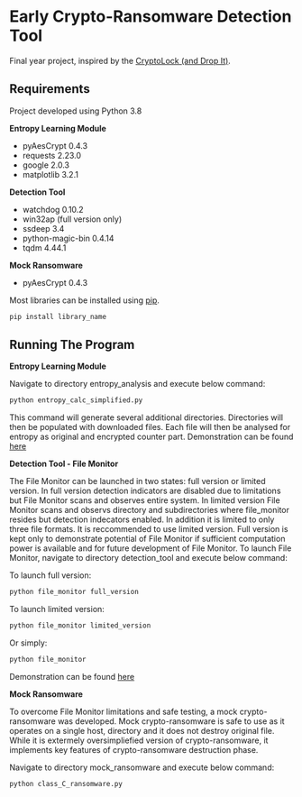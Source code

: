 # Early Crypto-Ransomware Detection Tool

Final year project, inspired by the [CryptoLock (and Drop It)](https://ieeexplore.ieee.org/document/7536529).

## Requirements
Project developed using Python 3.8

**Entropy Learning Module**
- pyAesCrypt 0.4.3
- requests 2.23.0
- google 2.0.3
- matplotlib 3.2.1

**Detection Tool**
- watchdog 0.10.2
- win32ap (full version only)
- ssdeep 3.4
- python-magic-bin 0.4.14
- tqdm 4.44.1

**Mock Ransomware**
- pyAesCrypt 0.4.3

Most libraries can be installed using [pip](https://pip.pypa.io/en/stable/reference/pip_install/).

```bash
pip install library_name
```

## Running The Program
**Entropy Learning Module**

Navigate to directory entropy_analysis and execute below command:

```bash
python entropy_calc_simplified.py
```

This command will generate several additional directories. Directories will then be populated with downloaded files. Each file will then be analysed for entropy as original and encrypted counter part. Demonstration can be found [here](https://youtu.be/pTnWUTjtWlI)

**Detection Tool - File Monitor**

The File Monitor can be launched in two states: full version or limited version. In full version detection indicators are disabled due to limitations but File Monitor scans and observes entire system. In limited version File Monitor scans and observs directory and subdirectories where file_monitor resides but detection indecators enabled. In addition it is limited to only three file formats. It is reccommended to use limited version. Full version is kept only to demonstrate potential of File Monitor if sufficient computation power is available and for future development of File Monitor. To launch File Monitor,  navigate to directory detection_tool and execute below command:

To launch full version:
```bash
python file_monitor full_version
```
To launch limited version:
```bash
python file_monitor limited_version
```
Or simply:
```bash
python file_monitor
```

Demonstration can be found [here](https://youtu.be/OK1E6RuHvyU)

**Mock Ransomware**

To overcome File Monitor limitations and safe testing, a mock crypto-ransomware was developed. Mock crypto-ransomware is safe to use as it operates on a single host, directory and it does not destroy original file. While it is extermely oversimpliefied version of crypto-ransomware, it implements key features of crypto-ransomware destruction phase.


Navigate to directory mock_ransomware and execute below command:

```bash
python class_C_ransomware.py
```
